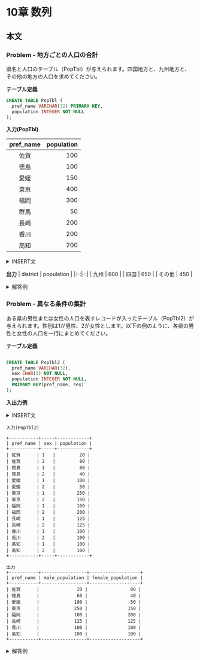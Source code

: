 # 10章 数列
## 本文
### Problem - 地方ごとの人口の合計

県名と人口のテーブル（PopTbl）が与えられます。四国地方と、九州地方と、その他の地方の人口を求めてください。

**テーブル定義**

```sql
CREATE TABLE PopTbl (
  pref_name VARCHAR(32) PRIMARY KEY,
  population INTEGER NOT NULL
);
```

**入力(PopTbl)**

| pref_name | population |
|:-:|-:|
| 佐賀      |        100 |
| 徳島      |        100 |
| 愛媛      |        150 |
| 東京      |        400 |
| 福岡      |        300 |
| 群馬      |         50 |
| 長崎      |        200 |
| 香川      |        200 |
| 高知      |        200 |

<details>
<summary>INSERT文</summary>

```sql
INSERT INTO PopTbl VALUES ('徳島', 100);
INSERT INTO PopTbl VALUES ('香川', 200);
INSERT INTO PopTbl VALUES ('愛媛', 150);
INSERT INTO PopTbl VALUES ('高知', 200);
INSERT INTO PopTbl VALUES ('福岡', 300);
INSERT INTO PopTbl VALUES ('佐賀', 100);
INSERT INTO PopTbl VALUES ('長崎', 200);
INSERT INTO PopTbl VALUES ('東京', 400);
INSERT INTO PopTbl VALUES ('群馬', 50);
```
</details>

**出力**
| district  | population |
|:-:|-:|
| 九州      |        600 |
| 四国      |        650 |
| その他    |        450 |

<details>
<summary>解答例</summary>

```sql
select
  case
      when pref_name in ('徳島', '愛媛', '香川', '高知') then '四国'
      when pref_name in ('福岡', '佐賀', '長崎') then '九州'
      else 'その他'
  end as district
  , sum(population) as population
from PopTbl
group by district
;
```
</details>


### Problem - 異なる条件の集計

ある県の男性または女性の人口を表すレコードが入ったテーブル（PopTbl2）が与えられます。性別は1が男性、2が女性とします。以下の例のように、各県の男性と女性の人口を一行にまとめてください。

**テーブル定義**

```sql

CREATE TABLE PopTbl2 (
  pref_name VARCHAR(32),
  sex CHAR(1) NOT NULL,
  population INTEGER NOT NULL,
  PRIMARY KEY(pref_name, sex)
);
```

**入出力例**

<details>
<summary>INSERT文</summary>

```sql
INSERT INTO PopTbl2 VALUES ('徳島', '1', 60);
INSERT INTO PopTbl2 VALUES ('徳島', '2', 40);
INSERT INTO PopTbl2 VALUES ('香川', '1', 100);
INSERT INTO PopTbl2 VALUES ('香川', '2', 100);
INSERT INTO PopTbl2 VALUES ('愛媛', '1', 100);
INSERT INTO PopTbl2 VALUES ('愛媛', '2', 50);
INSERT INTO PopTbl2 VALUES ('高知', '1', 100);
INSERT INTO PopTbl2 VALUES ('高知', '2', 100);
INSERT INTO PopTbl2 VALUES ('福岡', '1', 100);
INSERT INTO PopTbl2 VALUES ('福岡', '2', 200);
INSERT INTO PopTbl2 VALUES ('佐賀', '1', 20);
INSERT INTO PopTbl2 VALUES ('佐賀', '2', 80);
INSERT INTO PopTbl2 VALUES ('長崎', '1', 125);
INSERT INTO PopTbl2 VALUES ('長崎', '2', 125);
INSERT INTO PopTbl2 VALUES ('東京', '1', 250);
INSERT INTO PopTbl2 VALUES ('東京', '2', 150);
```
</details>

```
入力(PopTbl2)

+-----------+-----+------------+
| pref_name | sex | population |
+-----------+-----+------------+
| 佐賀      | 1   |         20 |
| 佐賀      | 2   |         80 |
| 徳島      | 1   |         60 |
| 徳島      | 2   |         40 |
| 愛媛      | 1   |        100 |
| 愛媛      | 2   |         50 |
| 東京      | 1   |        250 |
| 東京      | 2   |        150 |
| 福岡      | 1   |        100 |
| 福岡      | 2   |        200 |
| 長崎      | 1   |        125 |
| 長崎      | 2   |        125 |
| 香川      | 1   |        100 |
| 香川      | 2   |        100 |
| 高知      | 1   |        100 |
| 高知      | 2   |        100 |
+-----------+-----+------------+

出力
+-----------+-----------------+-------------------+
| pref_name | male_population | female_population |
+-----------+-----------------+-------------------+
| 佐賀      |              20 |                80 |
| 徳島      |              60 |                40 |
| 愛媛      |             100 |                50 |
| 東京      |             250 |               150 |
| 福岡      |             100 |               200 |
| 長崎      |             125 |               125 |
| 香川      |             100 |               100 |
| 高知      |             100 |               100 |
+-----------+-----------------+-------------------+
```

<details>
<summary>解答例</summary>

```sql
select
  pref_name
  , sum(case when sex = 1 then population else 0 end) as male_population
  , sum(case when sex = 2 then population else 0 end) as female_population
from PopTbl2
group by pref_name
;
```
</details>